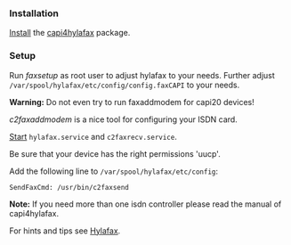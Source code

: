 ### Installation

[Install](/index.php/Install "Install") the [capi4hylafax](https://www.archlinux.org/packages/?name=capi4hylafax) package.

### Setup

Run *faxsetup* as root user to adjust hylafax to your needs. Further adjust `/var/spool/hylafax/etc/config/config.faxCAPI` to your needs.

**Warning:** Do not even try to run faxaddmodem for capi20 devices!

*c2faxaddmodem* is a nice tool for configuring your ISDN card.

[Start](/index.php/Start "Start") `hylafax.service` and `c2faxrecv.service`.

Be sure that your device has the right permissions 'uucp'.

Add the following line to `/var/spool/hylafax/etc/config`:

```
SendFaxCmd: /usr/bin/c2faxsend

```

**Note:** If you need more than one isdn controller please read the manual of capi4hylafax.

For hints and tips see [Hylafax](/index.php/Hylafax "Hylafax").